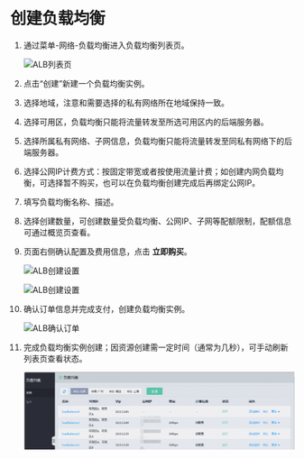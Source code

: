 # 创建负载均衡

1. 通过菜单-网络-负载均衡进入负载均衡列表页。

 	![ALB列表页](../../../../../image/Networking/NLB/ALB-015.png)

1. 点击“创建”新建一个负载均衡实例。

1. 选择地域，注意和需要选择的私有网络所在地域保持一致。

1. 选择可用区，负载均衡只能将流量转发至所选可用区内的后端服务器。

1. 选择所属私有网络、子网信息，负载均衡只能将流量转发至同私有网络下的后端服务器。

1. 选择公网IP计费方式：按固定带宽或者按使用流量计费；如创建内网负载均衡，可选择暂不购买，也可以在负载均衡创建完成后再绑定公网IP。

1. 填写负载均衡名称、描述。

1. 选择创建数量，可创建数量受负载均衡、公网IP、子网等配额限制，配额信息可通过概览页查看。

1. 页面右侧确认配置及费用信息，点击 **立即购买**。

	![ALB创建设置](https://github.com/jdcloudcom/cn/blob/master/image/Networking/ALB/ALB-016.png)

 	![ALB创建设置](https://github.com/jdcloudcom/cn/blob/master/image/Networking/ALB/ALB-017.png)

1. 确认订单信息并完成支付，创建负载均衡实例。

 	![ALB确认订单](https://github.com/jdcloudcom/cn/blob/master/image/Networking/ALB/ALB-018.png)

1. 完成负载均衡实例创建；因资源创建需一定时间（通常为几秒），可手动刷新列表页查看状态。

 	![ALB创建完成](https://github.com/jdcloudcom/cn/blob/master/image/Networking/ALB/ALB-019.png)
